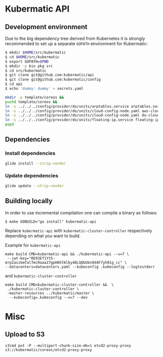 # Kubermatic API

## Development environment

Due to the big dependency tree derived from Kubernetes it is strongly recommended to set up a separate `GOPATH` environment for Kubermatic:

```bash
$ mkdir $HOME/src/kubermatic
$ cd $HOME/src/kubermatic
$ export GOPATH=$PWD
$ mkdir -p bin pkg src
$ cd src/kubermatic
$ git clone git@github.com:kubermatic/api
$ git clone git@github.com:kubermatic/config
$ cd api
$ echo 'dummy: dummy' > secrets.yaml

mkdir -p template/coreos &&
pushd template/coreos &&
ln -s ../../../config/provider/do/units/arptables.service arptables.service &&
ln -s ../../../config/provider/do/units/cloud-config-node.yaml aws-cloud-config-node.yaml &&
ln -s ../../../config/provider/do/units/cloud-config-node.yaml do-cloud-config-node.yaml &&
ln -s ../../../config/provider/do/units/floating-ip.service floating-ip.service &&
popd
```

## Dependencies

### Install dependencies

```bash
glide install --strip-vendor
```

### Update dependencies

```bash
glide update --strip-vendor
```

## Building locally

In order to use incremental compilation one can compile a binary as follows:
```
$ make GOBUILD="go install" kubermatic-api
```
Replace `kubermatic-api` with `kubermatic-cluster-controller` respectively depending on what you want to build.

Example for `kubermatic-api`

```
make build CMD=kubermatic-api && ./kubermatic-api --v=7 \
 --jwt-key="RE93Ef1Yt5-mrp2asikmfalfmcRaaa27gpH8hTAlby48LQQbUbn9d4F7yh01g_cc" \
--datacenters=datacenters.yaml --kubeconfig .kubeconfig --logtostderr
```

and `kubermatic-cluster-controller`

```
make build CMD=kubermatic-cluster-controller &&  \
 ./kubermatic-cluster-controller \
 -master-resources ../kubermatic/master \
  --kubeconfig=.kubeconfig --v=7 --dev
```


# Misc

## Upload to S3

```
s3cmd put -P --multipart-chunk-size-mb=1 etcd2-proxy-proxy s3://kubermatic/coreos/etcd2-proxy-proxy
```
